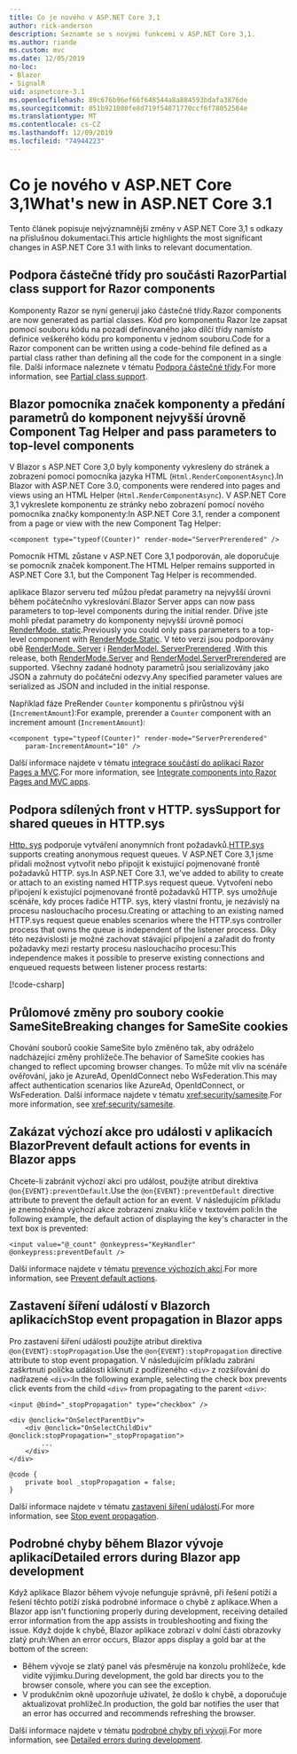 ```yaml
---
title: Co je nového v ASP.NET Core 3,1
author: rick-anderson
description: Seznamte se s novými funkcemi v ASP.NET Core 3,1.
ms.author: riande
ms.custom: mvc
ms.date: 12/05/2019
no-loc:
- Blazor
- SignalR
uid: aspnetcore-3.1
ms.openlocfilehash: 89c676b96ef66f648544a8a884593bdafa3876de
ms.sourcegitcommit: 851b921080fe8d719f54871770ccf6f78052584e
ms.translationtype: MT
ms.contentlocale: cs-CZ
ms.lasthandoff: 12/09/2019
ms.locfileid: "74944223"
---
```

# <a name="whats-new-in-aspnet-core-31"></a><span data-ttu-id="23b0e-103">Co je nového v ASP.NET Core 3,1</span><span class="sxs-lookup"><span data-stu-id="23b0e-103">What's new in ASP.NET Core 3.1</span></span>

<span data-ttu-id="23b0e-104">Tento článek popisuje nejvýznamnější změny v ASP.NET Core 3,1 s odkazy na příslušnou dokumentaci.</span><span class="sxs-lookup"><span data-stu-id="23b0e-104">This article highlights the most significant changes in ASP.NET Core 3.1 with links to relevant documentation.</span></span>

## <a name="partial-class-support-for-razor-components"></a><span data-ttu-id="23b0e-105">Podpora částečné třídy pro součásti Razor</span><span class="sxs-lookup"><span data-stu-id="23b0e-105">Partial class support for Razor components</span></span>

<span data-ttu-id="23b0e-106">Komponenty Razor se nyní generují jako částečné třídy.</span><span class="sxs-lookup"><span data-stu-id="23b0e-106">Razor components are now generated as partial classes.</span></span> <span data-ttu-id="23b0e-107">Kód pro komponentu Razor lze zapsat pomocí souboru kódu na pozadí definovaného jako dílčí třídy namísto definice veškerého kódu pro komponentu v jednom souboru.</span><span class="sxs-lookup"><span data-stu-id="23b0e-107">Code for a Razor component can be written using a code-behind file defined as a partial class rather than defining all the code for the component in a single file.</span></span> <span data-ttu-id="23b0e-108">Další informace naleznete v tématu [Podpora částečné třídy](xref:blazor/components#partial-class-support).</span><span class="sxs-lookup"><span data-stu-id="23b0e-108">For more information, see [Partial class support](xref:blazor/components#partial-class-support).</span></span>

## <a name="opno-locblazor-component-tag-helper-and-pass-parameters-to-top-level-components"></a>Blazor<span data-ttu-id="23b0e-109"> pomocníka značek komponenty a předání parametrů do komponent nejvyšší úrovně</span><span class="sxs-lookup"><span data-stu-id="23b0e-109"> Component Tag Helper and pass parameters to top-level components</span></span>

<span data-ttu-id="23b0e-110">V Blazor s ASP.NET Core 3,0 byly komponenty vykresleny do stránek a zobrazení pomocí pomocníka jazyka HTML (`Html.RenderComponentAsync`).</span><span class="sxs-lookup"><span data-stu-id="23b0e-110">In Blazor with ASP.NET Core 3.0, components were rendered into pages and views using an HTML Helper (`Html.RenderComponentAsync`).</span></span> <span data-ttu-id="23b0e-111">V ASP.NET Core 3,1 vykreslete komponentu ze stránky nebo zobrazení pomocí nového pomocníka značky komponenty:</span><span class="sxs-lookup"><span data-stu-id="23b0e-111">In ASP.NET Core 3.1, render a component from a page or view with the new Component Tag Helper:</span></span>

```cshtml
<component type="typeof(Counter)" render-mode="ServerPrerendered" />
```

<span data-ttu-id="23b0e-112">Pomocník HTML zůstane v ASP.NET Core 3,1 podporován, ale doporučuje se pomocník značek komponent.</span><span class="sxs-lookup"><span data-stu-id="23b0e-112">The HTML Helper remains supported in ASP.NET Core 3.1, but the Component Tag Helper is recommended.</span></span>

<span data-ttu-id="23b0e-113">aplikace Blazor serveru teď můžou předat parametry na nejvyšší úrovni během počátečního vykreslování.</span><span class="sxs-lookup"><span data-stu-id="23b0e-113">Blazor Server apps can now pass parameters to top-level components during the initial render.</span></span> <span data-ttu-id="23b0e-114">Dříve jste mohli předat parametry do komponenty nejvyšší úrovně pomocí [RenderMode. static](xref:Microsoft.AspNetCore.Mvc.Rendering.RenderMode.Static).</span><span class="sxs-lookup"><span data-stu-id="23b0e-114">Previously you could only pass parameters to a top-level component with [RenderMode.Static](xref:Microsoft.AspNetCore.Mvc.Rendering.RenderMode.Static).</span></span> <span data-ttu-id="23b0e-115">V této verzi jsou podporovány obě [RenderMode. Server](xref:Microsoft.AspNetCore.Mvc.Rendering.RenderMode.Server) i [RenderModel. ServerPrerendered](xref:Microsoft.AspNetCore.Mvc.Rendering.RenderMode.ServerPrerendered) .</span><span class="sxs-lookup"><span data-stu-id="23b0e-115">With this release, both [RenderMode.Server](xref:Microsoft.AspNetCore.Mvc.Rendering.RenderMode.Server) and [RenderModel.ServerPrerendered](xref:Microsoft.AspNetCore.Mvc.Rendering.RenderMode.ServerPrerendered) are supported.</span></span> <span data-ttu-id="23b0e-116">Všechny zadané hodnoty parametrů jsou serializovány jako JSON a zahrnuty do počáteční odezvy.</span><span class="sxs-lookup"><span data-stu-id="23b0e-116">Any specified parameter values are serialized as JSON and included in the initial response.</span></span>

<span data-ttu-id="23b0e-117">Například fáze PreRender `Counter` komponentu s přírůstnou výší (`IncrementAmount`):</span><span class="sxs-lookup"><span data-stu-id="23b0e-117">For example, prerender a `Counter` component with an increment amount (`IncrementAmount`):</span></span>

```razor
<component type="typeof(Counter)" render-mode="ServerPrerendered" 
    param-IncrementAmount="10" />
```

<span data-ttu-id="23b0e-118">Další informace najdete v tématu [integrace součástí do aplikací Razor Pages a MVC](xref:blazor/components#integrate-components-into-razor-pages-and-mvc-apps).</span><span class="sxs-lookup"><span data-stu-id="23b0e-118">For more information, see [Integrate components into Razor Pages and MVC apps](xref:blazor/components#integrate-components-into-razor-pages-and-mvc-apps).</span></span>

## <a name="support-for-shared-queues-in-httpsys"></a><span data-ttu-id="23b0e-119">Podpora sdílených front v HTTP. sys</span><span class="sxs-lookup"><span data-stu-id="23b0e-119">Support for shared queues in HTTP.sys</span></span>

<span data-ttu-id="23b0e-120">[Http. sys](xref:fundamentals/servers/httpsys) podporuje vytváření anonymních front požadavků.</span><span class="sxs-lookup"><span data-stu-id="23b0e-120">[HTTP.sys](xref:fundamentals/servers/httpsys) supports creating anonymous request queues.</span></span> <span data-ttu-id="23b0e-121">V ASP.NET Core 3,1 jsme přidali možnost vytvořit nebo připojit k existující pojmenované frontě požadavků HTTP. sys.</span><span class="sxs-lookup"><span data-stu-id="23b0e-121">In ASP.NET Core 3.1, we've added to ability to create or attach to an existing named HTTP.sys request queue.</span></span> <span data-ttu-id="23b0e-122">Vytvoření nebo připojení k existující pojmenované frontě požadavků HTTP. sys umožňuje scénáře, kdy proces řadiče HTTP. sys, který vlastní frontu, je nezávislý na procesu naslouchacího procesu.</span><span class="sxs-lookup"><span data-stu-id="23b0e-122">Creating or attaching to an existing named HTTP.sys request queue enables scenarios where the HTTP.sys controller process that owns the queue is independent of the listener process.</span></span> <span data-ttu-id="23b0e-123">Díky této nezávislosti je možné zachovat stávající připojení a zařadit do fronty požadavky mezi restarty procesu naslouchacího procesu:</span><span class="sxs-lookup"><span data-stu-id="23b0e-123">This independence makes it possible to preserve existing connections and enqueued requests between listener process restarts:</span></span>

[!code-csharp[](sample/Program.cs?name=snippet)]

## <a name="breaking-changes-for-samesite-cookies"></a><span data-ttu-id="23b0e-124">Průlomové změny pro soubory cookie SameSite</span><span class="sxs-lookup"><span data-stu-id="23b0e-124">Breaking changes for SameSite cookies</span></span>

<span data-ttu-id="23b0e-125">Chování souborů cookie SameSite bylo změněno tak, aby odráželo nadcházející změny prohlížeče.</span><span class="sxs-lookup"><span data-stu-id="23b0e-125">The behavior of SameSite cookies has changed to reflect upcoming browser changes.</span></span> <span data-ttu-id="23b0e-126">To může mít vliv na scénáře ověřování, jako je AzureAd, OpenIdConnect nebo WsFederation.</span><span class="sxs-lookup"><span data-stu-id="23b0e-126">This may affect authentication scenarios like AzureAd, OpenIdConnect, or WsFederation.</span></span> <span data-ttu-id="23b0e-127">Další informace najdete v tématu <xref:security/samesite>.</span><span class="sxs-lookup"><span data-stu-id="23b0e-127">For more information, see <xref:security/samesite>.</span></span>

## <a name="prevent-default-actions-for-events-in-opno-locblazor-apps"></a><span data-ttu-id="23b0e-128">Zakázat výchozí akce pro události v aplikacích Blazor</span><span class="sxs-lookup"><span data-stu-id="23b0e-128">Prevent default actions for events in Blazor apps</span></span>

<span data-ttu-id="23b0e-129">Chcete-li zabránit výchozí akci pro událost, použijte atribut direktiva `@on{EVENT}:preventDefault`.</span><span class="sxs-lookup"><span data-stu-id="23b0e-129">Use the `@on{EVENT}:preventDefault` directive attribute to prevent the default action for an event.</span></span> <span data-ttu-id="23b0e-130">V následujícím příkladu je znemožněna výchozí akce zobrazení znaku klíče v textovém poli:</span><span class="sxs-lookup"><span data-stu-id="23b0e-130">In the following example, the default action of displaying the key's character in the text box is prevented:</span></span>

```razor
<input value="@_count" @onkeypress="KeyHandler" @onkeypress:preventDefault />
```

<span data-ttu-id="23b0e-131">Další informace najdete v tématu [prevence výchozích akcí](xref:blazor/components#prevent-default-actions).</span><span class="sxs-lookup"><span data-stu-id="23b0e-131">For more information, see [Prevent default actions](xref:blazor/components#prevent-default-actions).</span></span>

## <a name="stop-event-propagation-in-opno-locblazor-apps"></a><span data-ttu-id="23b0e-132">Zastavení šíření událostí v Blazorch aplikacích</span><span class="sxs-lookup"><span data-stu-id="23b0e-132">Stop event propagation in Blazor apps</span></span>

<span data-ttu-id="23b0e-133">Pro zastavení šíření události použijte atribut direktiva `@on{EVENT}:stopPropagation`.</span><span class="sxs-lookup"><span data-stu-id="23b0e-133">Use the `@on{EVENT}:stopPropagation` directive attribute to stop event propagation.</span></span> <span data-ttu-id="23b0e-134">V následujícím příkladu zabrání zaškrtnutí políčka události kliknutí z podřízeného `<div>` z rozšiřování do nadřazené `<div>`:</span><span class="sxs-lookup"><span data-stu-id="23b0e-134">In the following example, selecting the check box prevents click events from the child `<div>` from propagating to the parent `<div>`:</span></span>

```razor
<input @bind="_stopPropagation" type="checkbox" />

<div @onclick="OnSelectParentDiv">
    <div @onclick="OnSelectChildDiv" @onclick:stopPropagation="_stopPropagation">
        ...
    </div>
</div>

@code {
    private bool _stopPropagation = false;
}
```

<span data-ttu-id="23b0e-135">Další informace najdete v tématu [zastavení šíření událostí](xref:blazor/components#stop-event-propagation).</span><span class="sxs-lookup"><span data-stu-id="23b0e-135">For more information, see [Stop event propagation](xref:blazor/components#stop-event-propagation).</span></span>

## <a name="detailed-errors-during-opno-locblazor-app-development"></a><span data-ttu-id="23b0e-136">Podrobné chyby během Blazor vývoje aplikací</span><span class="sxs-lookup"><span data-stu-id="23b0e-136">Detailed errors during Blazor app development</span></span>

<span data-ttu-id="23b0e-137">Když aplikace Blazor během vývoje nefunguje správně, při řešení potíží a řešení těchto potíží získá podrobné informace o chybě z aplikace.</span><span class="sxs-lookup"><span data-stu-id="23b0e-137">When a Blazor app isn't functioning properly during development, receiving detailed error information from the app assists in troubleshooting and fixing the issue.</span></span> <span data-ttu-id="23b0e-138">Když dojde k chybě, Blazor aplikace zobrazí v dolní části obrazovky zlatý pruh:</span><span class="sxs-lookup"><span data-stu-id="23b0e-138">When an error occurs, Blazor apps display a gold bar at the bottom of the screen:</span></span>

* <span data-ttu-id="23b0e-139">Během vývoje se zlatý panel vás přesměruje na konzolu prohlížeče, kde vidíte výjimku.</span><span class="sxs-lookup"><span data-stu-id="23b0e-139">During development, the gold bar directs you to the browser console, where you can see the exception.</span></span>
* <span data-ttu-id="23b0e-140">V produkčním okně upozorňuje uživatel, že došlo k chybě, a doporučuje aktualizovat prohlížeč.</span><span class="sxs-lookup"><span data-stu-id="23b0e-140">In production, the gold bar notifies the user that an error has occurred and recommends refreshing the browser.</span></span>

<span data-ttu-id="23b0e-141">Další informace najdete v tématu [podrobné chyby při vývoji](xref:blazor/handle-errors#detailed-errors-during-development).</span><span class="sxs-lookup"><span data-stu-id="23b0e-141">For more information, see [Detailed errors during development](xref:blazor/handle-errors#detailed-errors-during-development).</span></span>
